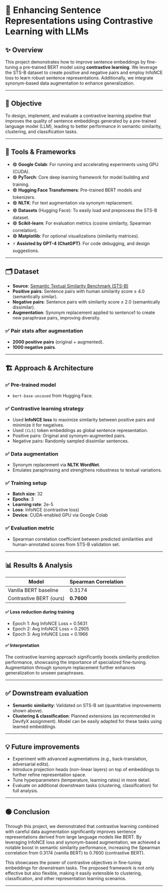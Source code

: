 # 🚀 Enhancing Sentence Representations using Contrastive Learning with LLMs

## ✨ Overview

This project demonstrates how to improve sentence embeddings by fine-tuning a pre-trained BERT model using **contrastive learning**. We leverage the STS-B dataset to create positive and negative pairs and employ InfoNCE loss to learn robust sentence representations. Additionally, we integrate synonym-based data augmentation to enhance generalization.  

---

## 🎯 Objective

To design, implement, and evaluate a contrastive learning pipeline that improves the quality of sentence embeddings generated by a pre-trained language model (LLM), leading to better performance in semantic similarity, clustering, and classification tasks.

---

## 🧰 Tools & Frameworks

- 🟢 **Google Colab**: For running and accelerating experiments using GPU (CUDA).
- 🟢 **PyTorch**: Core deep learning framework for model building and training.
- 🟢 **Hugging Face Transformers**: Pre-trained BERT models and tokenizers.
- 🟢 **NLTK**: For text augmentation via synonym replacement.
- 🟢 **Datasets** (Hugging Face): To easily load and preprocess the STS-B dataset.
- 🟢 **Scikit-learn**: For evaluation metrics (cosine similarity, Spearman correlation).
- 🟢 **Matplotlib**: For optional visualizations (similarity matrices).
- ⚡ **Assisted by GPT-4 (ChatGPT)**: For code debugging, and design suggestions.

---

## 🗂️ Dataset

- **Source**: [Semantic Textual Similarity Benchmark (STS-B)](https://gluebenchmark.com/tasks)
- **Positive pairs**: Sentence pairs with human similarity score ≥ 4.0 (semantically similar).
- **Negative pairs**: Sentence pairs with similarity score ≤ 2.0 (semantically dissimilar).
- **Augmentation**: Synonym replacement applied to sentence1 to create new paraphrase pairs, improving diversity.

### ✅ Pair stats after augmentation

- **2000 positive pairs** (original + augmented).
- **1000 negative pairs**.

---

## 🏗️ Approach & Architecture

### ✅ Pre-trained model

- `bert-base-uncased` from Hugging Face.

### ✅ Contrastive learning strategy

- Used **InfoNCE loss** to maximize similarity between positive pairs and minimize it for negatives.
- Used `[CLS]` token embeddings as global sentence representation.
- Positive pairs: Original and synonym-augmented pairs.
- Negative pairs: Randomly sampled dissimilar sentences.

### ✅ Data augmentation

- Synonym replacement via **NLTK WordNet**.
- Emulates paraphrasing and strengthens robustness to textual variations.

### ✅ Training setup

- **Batch size**: 32
- **Epochs**: 3
- **Learning rate**: 2e-5
- **Loss**: InfoNCE (contrastive loss)
- **Device**: CUDA-enabled GPU via Google Colab

### ✅ Evaluation metric

- Spearman correlation coefficient between predicted similarities and human-annotated scores from STS-B validation set.

---

## 📊 Results & Analysis

| Model                 | Spearman Correlation |
|-----------------------|----------------------|
| Vanilla BERT baseline | 0.3174               |
| Contrastive BERT (ours) | **0.7600**        |

#### ✅ Loss reduction during training

- Epoch 1: Avg InfoNCE Loss = 0.5631
- Epoch 2: Avg InfoNCE Loss = 0.2905
- Epoch 3: Avg InfoNCE Loss = 0.1966

#### ✅ Interpretation

The contrastive learning approach significantly boosts similarity prediction performance, showcasing the importance of specialized fine-tuning. Augmentation through synonym replacement further enhances generalization to unseen paraphrases.

---

## ✅ Downstream evaluation

- **Semantic similarity**: Validated on STS-B set (quantitative improvements shown above).
- **Clustering & classification**: Planned extensions (as recommended in DevifyX assignment). Model can be easily adapted for these tasks using learned embeddings.

---

## 💡 Future improvements

- Experiment with advanced augmentations (e.g., back-translation, adversarial edits).
- Introduce projection heads (non-linear layers) on top of embeddings to further refine representation space.
- Tune hyperparameters (temperature, learning rates) in more detail.
- Evaluate on additional downstream tasks (clustering, classification) for full analysis.

---

## 🟢 Conclusion

Through this project, we demonstrated that contrastive learning combined with careful data augmentation significantly improves sentence representations derived from large language models like BERT. By leveraging InfoNCE loss and synonym-based augmentation, we achieved a notable boost in semantic similarity performance, increasing the Spearman correlation from 0.3174 (vanilla BERT) to 0.7600 (contrastive BERT).  

This showcases the power of contrastive objectives in fine-tuning embeddings for downstream tasks. The proposed framework is not only effective but also flexible, making it easily extensible to clustering, classification, and other representation learning scenarios.

---


